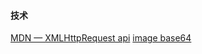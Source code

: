 #### 技术
[MDN — XMLHttpRequest api](https://developer.mozilla.org/zh-CN/docs/Web/API/XMLHttpRequest)
[image base64]()
